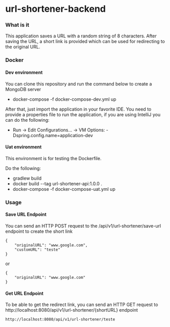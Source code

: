 # url-shortener-backend

### What is it

This application saves a URL with a random string of 8 characters. After saving the URL, a short link is provided which can be used for redirecting
to the original URL.

### Docker

#### Dev environment

You can clone this repository and run the command below to create a MongoDB server

- docker-compose -f docker-compose-dev.yml up

After that, just import the application in your favorite IDE. You need to provide
a properties file to run the application, if you are using IntelliJ you can do the following:

- Run -> Edit Configurations... -> VM Options: -Dspring.config.name=application-dev

#### Uat environment

This environment is for testing the Dockerfile.

Do the following:

- gradlew build
- docker build --tag url-shortener-api:1.0.0 .
- docker-compose -f docker-compose-uat.yml up

### Usage

#### Save URL Endpoint

You can send an HTTP POST request to the /api/v1/url-shortener/save-url endpoint to create the short link

```
{
    "originalURL": "www.google.com",
    "customURL": "teste"
}
```
or 
```
{
    "originalURL": "www.google.com"
}
```

#### Get URL Endpoint
 
 To be able to get the redirect link, you can send an HTTP GET request to http://localhost:8080/api/v1/url-shortener/{shortURL} endpoint
 
 ```
 http://localhost:8080/api/v1/url-shortener/teste
 ```
